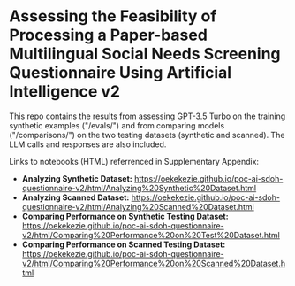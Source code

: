 # Assessing the Feasibility of Processing a Paper-based Multilingual Social Needs Screening Questionnaire Using Artificial Intelligence v2

This repo contains the results from assessing GPT-3.5 Turbo on the training synthetic examples ("/evals/") and from comparing models ("/comparisons/") on the two testing datasets (synthetic and scanned). The LLM calls and responses are also included.

Links to notebooks (HTML) referrenced in Supplementary Appendix:
- **Analyzing Synthetic Dataset:** https://oekekezie.github.io/poc-ai-sdoh-questionnaire-v2/html/Analyzing%20Synthetic%20Dataset.html
- **Analyzing Scanned Dataset:** https://oekekezie.github.io/poc-ai-sdoh-questionnaire-v2/html/Analyzing%20Scanned%20Dataset.html
- **Comparing Performance on Synthetic Testing Dataset:** https://oekekezie.github.io/poc-ai-sdoh-questionnaire-v2/html/Comparing%20Performance%20on%20Test%20Dataset.html
- **Comparing Performance on Scanned Testing Dataset:** https://oekekezie.github.io/poc-ai-sdoh-questionnaire-v2/html/Comparing%20Performance%20on%20Scanned%20Dataset.html
